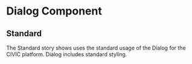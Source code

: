 # Dialog Component

## Standard

The Standard story shows uses the standard usage of the Dialog for the CIVIC platform. Dialog includes standard styling.
